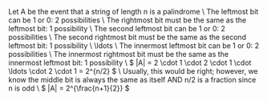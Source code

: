 Let A be the event that a string of length n is a palindrome \\
The leftmost bit can be 1 or 0: 2 possibilities \\
The rightmost bit must be the same as the leftmost bit: 1 possibility \\
The second leftmost bit can be 1 or 0: 2 possibilities \\
The second rightmost bit must be the same as the second leftmost bit: 1 possibility \\
\ldots \\
The innermost leftmost bit can be 1 or 0: 2 possibilities \\
The innermost rightmost bit must be the same as the innermost leftmost bit: 1 possibility \\
$ |A| = 2 \cdot 1 \cdot 2 \cdot 1 \cdot \ldots \cdot 2 \cdot 1 = 2^{n/2} $ \\
Usually, this would be right; however, we know the middle bit is always the same as itself AND n/2 is a fraction since n is odd \\
$ |A| = 2^{\frac{n+1}{2}} $
